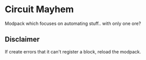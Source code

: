 # Circuit Mayhem

Modpack which focuses on automating stuff.. with only one ore?

## Disclaimer

If create errors that it can't register a block, reload the modpack.